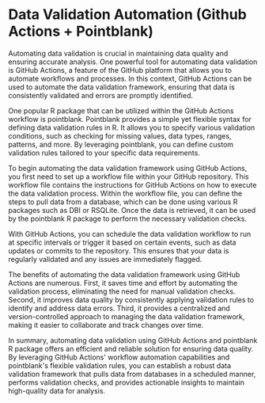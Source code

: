 # Data Validation Automation (Github Actions + Pointblank)

Automating data validation is crucial in maintaining data quality and ensuring accurate analysis. One powerful tool for automating data validation is GitHub Actions, a feature of the GitHub platform that allows you to automate workflows and processes. In this context, GitHub Actions can be used to automate the data validation framework, ensuring that data is consistently validated and errors are promptly identified.

One popular R package that can be utilized within the GitHub Actions workflow is pointblank. Pointblank provides a simple yet flexible syntax for defining data validation rules in R. It allows you to specify various validation conditions, such as checking for missing values, data types, ranges, patterns, and more. By leveraging pointblank, you can define custom validation rules tailored to your specific data requirements.

To begin automating the data validation framework using GitHub Actions, you first need to set up a workflow file within your GitHub repository. This workflow file contains the instructions for GitHub Actions on how to execute the data validation process. Within the workflow file, you can define the steps to pull data from a database, which can be done using various R packages such as DBI or RSQLite. Once the data is retrieved, it can be used by the pointblank R package to perform the necessary validation checks.

With GitHub Actions, you can schedule the data validation workflow to run at specific intervals or trigger it based on certain events, such as data updates or commits to the repository. This ensures that your data is regularly validated and any issues are immediately flagged.

The benefits of automating the data validation framework using GitHub Actions are numerous. First, it saves time and effort by automating the validation process, eliminating the need for manual validation checks. Second, it improves data quality by consistently applying validation rules to identify and address data errors. Third, it provides a centralized and version-controlled approach to managing the data validation framework, making it easier to collaborate and track changes over time.

In summary, automating data validation using GitHub Actions and pointblank R package offers an efficient and reliable solution for ensuring data quality. By leveraging GitHub Actions' workflow automation capabilities and pointblank's flexible validation rules, you can establish a robust data validation framework that pulls data from databases in a scheduled manner, performs validation checks, and provides actionable insights to maintain high-quality data for analysis.